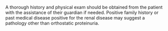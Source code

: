 A thorough history and physical exam should be obtained from the patient with the assistance of their guardian if needed. Positive family history or past medical disease positive for the renal disease may suggest a pathology other than orthostatic proteinuria.